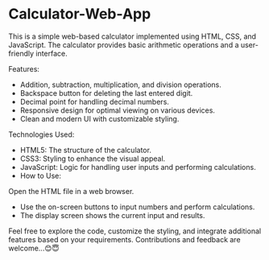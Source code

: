 # Calculator-Web-App
This is a simple web-based calculator implemented using HTML, CSS, and JavaScript. The calculator provides basic arithmetic operations and a user-friendly interface.

Features:

- Addition, subtraction, multiplication, and division operations.
- Backspace button for deleting the last entered digit.
- Decimal point for handling decimal numbers.
- Responsive design for optimal viewing on various devices.
- Clean and modern UI with customizable styling.

Technologies Used:

- HTML5: The structure of the calculator.
- CSS3: Styling to enhance the visual appeal.
- JavaScript: Logic for handling user inputs and performing calculations.
- How to Use:

Open the HTML file in a web browser.

- Use the on-screen buttons to input numbers and perform calculations.
- The display screen shows the current input and results.

Feel free to explore the code, customize the styling, and integrate additional features based on your requirements. Contributions and feedback are welcome...😊😇
